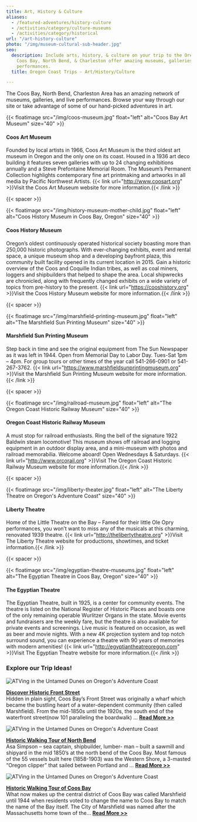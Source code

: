 ```yaml
---
title: Art, History & Culture
aliases:
  - /featured-adventures/history-culture
  - /activities/category/culture-museums
  - /activities/category/historical
url: "/art-history-culture"
photo: "/img/museum-cultural-sub-header.jpg"
seo:
  description: Include arts, history, & culture on your trip to the Oregon Coast!
    Coos Bay, North Bend, & Charleston offer amazing museums, galleries, and live
    performances.
  title: Oregon Coast Trips - Art/History/Culture

---
```

The Coos Bay, North Bend, Charleston Area has an amazing network of museums, galleries, and live performances.  Browse your way through our site or take advantage of some of our hand-picked adventures in art.

{{< floatimage src="/img/coos-museum.jpg" float="left" alt="Coos Bay Art Museum" size="40" >}}

#### Coos Art Museum

Founded by local artists in 1966, Coos Art Museum is the third oldest art museum in Oregon and the only one on its coast. Housed in a 1936 art deco building it features seven galleries with up to 24 changing exhibitions annually and a Steve Prefontaine Memorial Room. The Museum’s Permanent Collection highlights contemporary fine art printmaking and artworks in all media by Pacific Northwest Artists. {{< link url="http://www.coosart.org" >}}Visit the Coos Art Museum website for more information.{{< /link >}}

{{< spacer >}}

{{< floatimage src="/img/history-museum-mother-child.jpg" float="left" alt="Coos History Museum in Coos Bay, Oregon" size="40" >}}

#### Coos History Museum

Oregon’s oldest continuously operated historical society boasting more than 250,000 historic photographs. With ever-changing exhibits, event and rental space, a unique museum shop and a developing bayfront plaza, this community built facility opened in its current location in 2015. Gain a historic overview of the  Coos and Coquille Indian tribes, as well as coal miners, loggers and shipbuilders that helped to shape the area. Local shipwrecks are chronicled, along with frequently changed exhibits on a wide variety of topics from pre-history to the present. {{< link url="https://cooshistory.org" >}}Visit the Coos History Museum website for more information.{{< /link >}}

{{< spacer >}}

{{< floatimage src="/img/marshfield-printing-museum.jpg" float="left" alt="The Marshfield Sun Printing Museum" size="40" >}}

#### Marshfield Sun Printing Museum

Step back in time and see the original equipment from The Sun Newspaper as it was left in 1944. Open from Memorial Day to Labor Day. Tues-Sat 1pm – 4pm. For group tours or other times of the year call 541-266-0901 or 541-267-3762. {{< link url="https://www.marshfieldsunprintingmuseum.org" >}}Visit the Marshfield Sun Printing Museum website for more information.{{< /link >}}

{{< spacer >}}

{{< floatimage src="/img/railroad-museum.jpg" float="left" alt="The Oregon Coast Historic Railway Museum" size="40" >}}

#### Oregon Coast Historic Railway Museum

A must stop for railroad enthusiasts. Ring the bell of the signature 1922 Baldwin steam locomotive! This museum shows off railroad and logging equipment in an outdoor display area, and a mini-museum with photos and railroad memorabilia. Welcome aboard! Open Wednesdays & Saturdays. {{< link url="http://www.orcorail.org" >}}Visit The Oregon Coast Historic Railway Museum website for more information.{{< /link >}}

{{< spacer >}}

{{< floatimage src="/img/liberty-theater.jpg" float="left" alt="The Liberty Theatre on Oregon's Adventure Coast" size="40" >}}

#### Liberty Theatre

Home of the Little Theatre on the Bay – Famed for their little Ole Opry performances,  you won’t want to miss any of the musicals at this charming, renovated 1939 theatre. {{< link url="http://thelibertytheatre.org" >}}Visit The Liberty Theatre website for productions, showtimes, and ticket information.{{< /link >}}

{{< spacer >}}

{{< floatimage src="/img/egyptian-theatre-museums.jpg" float="left" alt="The Egyptian Theatre in Coos Bay, Oregon" size="40" >}}

#### The Egyptian Theatre

The Egyptian Theatre, built in 1925, is a center for community events. The theatre is listed on the National Register of Historic Places and boasts one of the only remaining operable Wurlitzer Organs in the state. Movie events and fundraisers are the weekly fare, but the theatre is also available for private events and screenings. Live music is featured on occasion, as well as beer and movie nights. With a new 4K projection system and top notch surround sound, you can experience a theatre with 90 years of memories with modern amenities! {{< link url="http://egyptiantheatreoregon.com" >}}Visit The Egyptian Theatre website for more information.{{< /link >}}

<div class="clearfix"></div>

### Explore our Trip Ideas!

<div class="trip-idea-thumbnail">
<img src="/img/ti-walking-historic-thumb.jpg" alt="ATVing in the Untamed Dunes on Oregon's Adventure Coast"></div>

[**Discover Historic Front Street**](/tripideas/discover-historic-front-street)  
Hidden in plain sight, Coos Bay’s Front Street was originally a wharf which became the bustling heart of a water-dependent community (then called Marshfield).  From the mid-1850s until the 1920s, the south end of the waterfront street(now 101 paralleling the boardwalk) ... [**Read More >>**](/tripideas/discover-historic-front-street)

<div class="clearfix"></div>

<div class="trip-idea-thumbnail">
<img src="/img/ti-walking-northbend-thumb.jpg" alt="ATVing in the Untamed Dunes on Oregon's Adventure Coast"></div>

[**Historic Walking Tour of North Bend**](/tripideas/historic-walking-tour-of-north-bend)  
Asa Simpson – sea captain, shipbuilder, lumber- man – built a sawmill and shipyard in the mid 1850’s at the north bend of the Coos Bay. Most famous of the 55 vessels built here (1858-1903) was the Western Shore, a 3-masted “Oregon clipper” that sailed between Portland and ... [**Read More >>**](/tripideas/historic-walking-tour-of-north-bend)

<div class="clearfix"></div>

<div class="trip-idea-thumbnail">
<img src="/img/ti-walking-coosbay-thumb.jpg" alt="ATVing in the Untamed Dunes on Oregon's Adventure Coast"></div>

[**Historic Walking Tour of Coos Bay**](/tripideas/historic-walking-tour-of-coos-bay)  
What now makes up the central district of Coos Bay was called Marshfield until 1944 when residents voted to change the name to Coos Bay to match the name of the Bay itself. The City of Marshfield was named after the Massachusetts home town of the... [**Read More >>**](/tripideas/historic-walking-tour-of-coos-bay)
